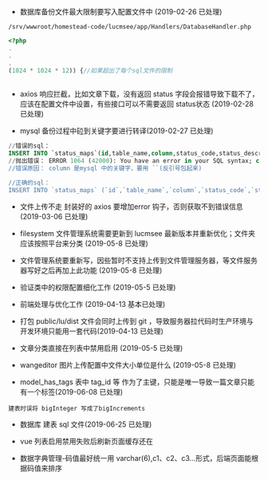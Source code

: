 
- 数据库备份文件最大限制要写入配置文件中 (2019-02-26 已处理)

`/srv/wwwroot/homestead-code/lucmsee/app/Handlers/DatabaseHandler.php`
```php
<?php
.
.
.
(1024 * 1024 * 12)) {//如果超出了每个sql文件的限制
    
```

- axios 响应拦截，比如文章下载，没有返回 status 字段会报错导致下载不了，应该在配置文件中设置，有些接口可以不需要返回 status状态 (2019-02-28 已处理)

- mysql 备份过程中砬到关键字要进行转译(2019-02-27 已处理)

```sql 
//错误的sql： 
INSERT INTO `status_maps`(id,table_name,column,status_code,status_description,remark) VALUES ('1','users','enable','T','启用','是否启用');
//抛出错误： ERROR 1064 (42000): You have an error in your SQL syntax; check the manual that corresponds to your MySQL server version for the right syntax to use near 'column,status_code,status_description,remark) VALUES ('1','users','enable','T','' at line 1
//错误原因： column 是mysql 中的关键字，要用 ``(反引号包起来)

//正确的sql： 
INSERT INTO `status_maps` (`id`,`table_name`,`column`,`status_code`,`status_description`,`remark`) VALUES ('1','users','','T','启用','是否启用');
```

- 文件上传不走 封装好的 axios 要增加error 钩子，否则获取不到错误信息(2019-03-06 已处理)

- filesystem 文件管理系统需要更新到 lucmsee 最新版本并重新优化；文件夹应该按照平台来分类 (2019-05-8 已处理)

- 文件管理系统要重新写，因些暂时不支持上传到文件管理服务器，等文件服务器写好之后再加上此功能 (2019-05-8 已处理)

- 验证类中的权限配置细化工作 (2019-05-5 已处理)

- 前端处理与优化工作 (2019-04-13 基本已处理)

-  打包 public/lu/dist 文件会同时上传到 git ，导致服务器拉代码时生产环境与开发环境只能用一套代码(2019-04-13 已处理)

-  文章分类直接在列表中禁用启用 (2019-05-5 已处理)

- wangeditor 图片上传配置中文件大小单位是什么 (2019-05-8 已处理)

- model_has_tags 表中 tag_id 等 作为了主键，只能是唯一导致一篇文章只能有一个标签(2019-06-08 已处理)

```text
建表时误将 bigInteger 写成了bigIncrements
```

- 数据库 建表 sql  文件(2019-06-25 已处理)

- vue 列表启用禁用失败后刷新页面缓存还在

- 数据字典管理-码值最好统一用 varchar(6),c1、c2、c3...形式，后端页面能根据码值来排序
